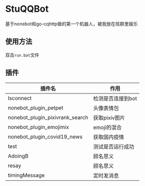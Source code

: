 # StuQQBot

基于nonebot和go-cqhttp做的第一个机器人，被我放在班群里娱乐

## 使用方法

双击`run.bat`文件

## 插件

| 插件名                          | 作用              |
| ------------------------------- | ----------------- |
| Isconnect                       | 检测是否连接到bot |
| nonebot_plugin_petpet           | 头像表情包        |
| nonebot_plugin_pixivrank_search | 获取pixiv图片     |
| nonebot_plugin_emojimix         | emoji的混合       |
| nonebot_plugin_covid19_news     | 获取国内疫情      |
| test                            | 测试是否运行成功  |
| AdoingB                         | 顾名思义          |
| resay                           | 顾名思义          |
| timingMessage                   | 定时发消息        |
